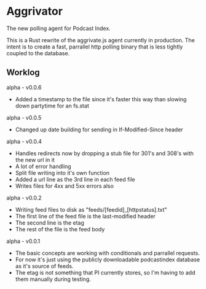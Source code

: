 # Aggrivator
The new polling agent for Podcast Index.

This is a Rust rewrite of the aggrivate.js agent currently in production.  The intent is to create a fast, parrallel http polling binary
that is less tightly coupled to the database.



## Worklog

alpha - v0.0.6
 - Added a timestamp to the file since it's faster this way than slowing down partytime for an fs.stat

alpha - v0.0.5
 - Changed up date building for sending in If-Modified-Since header

alpha - v0.0.4
 - Handles redirects now by dropping a stub file for 301's and 308's with the new url in it
 - A lot of error handling
 - Split file writing into it's own function
 - Added a url line as the 3rd line in each feed file
 - Writes files for 4xx and 5xx errors also

alpha - v0.0.2
 - Writing feed files to disk as "feeds/[feedid]_[httpstatus].txt"
 - The first line of the feed file is the last-modified header
 - The second line is the etag
 - The rest of the file is the feed body

alpha - v0.0.1
 - The basic concepts are working with conditionals and parrallel requests.
 - For now it's just using the publicly downloadable podcastindex database as it's source of feeds.
 - The etag is not something that PI currently stores, so I'm having to add them manually during testing.